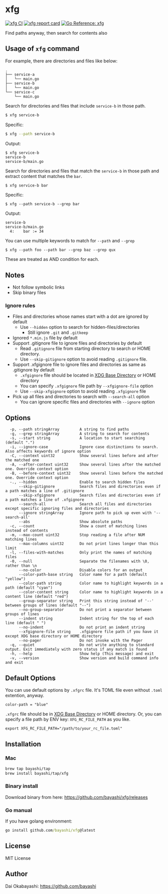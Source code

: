 # xfg

<a href="https://github.com/bayashi/xfg/actions" title="xfg CI"><img src="https://github.com/bayashi/xfg/workflows/main/badge.svg" alt="xfg CI"></a>
<a href="https://goreportcard.com/report/github.com/bayashi/xfg" title="xfg report card" target="_blank"><img src="https://goreportcard.com/badge/github.com/bayashi/xfg" alt="xfg report card"></a>
<a href="https://pkg.go.dev/github.com/bayashi/xfg" title="Go xfg package reference" target="_blank"><img src="https://pkg.go.dev/badge/github.com/bayashi/xfg.svg" alt="Go Reference: xfg"></a>

Find paths anyway, then search for contents also

## Usage of `xfg` command

For example, there are directories and files like below:

```
.
├── service-a
│   └── main.go
├── service-b
│   └── main.go
└── service-c
    └── main.go
```

Search for directories and files that include `service-b` in those path.

```sh
$ xfg service-b
```

Specific:

```sh
$ xfg --path service-b
```

Output:

```
$ xfg service-b
service-b
service-b/main.go
```

Search for directories and files that match the `service-b` in those path and extract content that matches the `bar`.

```sh
$ xfg service-b bar
```

Specific:

```
$ xfg --path service-b --grep bar
```

Output:

```
service-b
service-b/main.go
  4:    bar := 34
```

You can use multiple keywords to match for `--path` and `--grep`

```
$ xfg --path foo --path bar --grep baz --grep qux
```

These are treated as AND condition for each.

## Notes

* Not follow symbolic links
* Skip binary files

### Ignore rules

* Files and directories whose names start with a dot are ignored by default
    * Use `--hidden` option to search for hidden-files/directories
        * Still ignore `.git` and `.gitkeep`
* Ignored `*.min.js` file by default
* Support .gitignore file to ignore files and directories by default
    * Read `.gitignore` file from starting directory to search or HOME directory.
    * Use `--skip-gitignore` option to avoid reading `.gitignore` file.
* Support .xfgignore file to ignore files and directories as same as .gitignore by default
    * `.xfgignore` file should be located in [XDG Base Directory](https://specifications.freedesktop.org/basedir-spec/basedir-spec-latest.html) or HOME directory
    * You can specify `.xfgignore` file path by `--xfgignore-file` option
    * Use `--skip-xfgignore` option to avoid reading `.xfgignore` file
* Pick up all files and directories to search with `--search-all` option
    * You can ignore specific files and directories with `--ignore` option

## Options

```
  -p, --path stringArray         A string to find paths
  -g, --grep stringArray         A string to search for contents
  -s, --start string             A location to start searching (default ".")
  -i, --ignore-case              Ignore case distinctions to search. Also affects keywords of ignore option
  -C, --context uint32           Show several lines before and after the matched one
  -A, --after-context uint32     Show several lines after the matched one. Override context option
  -B, --before-context uint32    Show several lines before the matched one. Override context option
  -., --hidden                   Enable to search hidden files
      --skip-gitignore           Search files and directories even if a path matches a line of .gitignore
      --skip-xfgignore           Search files and directories even if a path matches a line of .xfgignore
      --search-all               Search all files and directories except specific ignoring files and directories
      --ignore stringArray       Ignore path to pick up even with '--search-all'
      --abs                      Show absolute paths
  -c, --count                    Show a count of matching lines instead of contents
  -m, --max-count uint32         Stop reading a file after NUM matching lines
      --max-columns uint32       Do not print lines longer than this limit
  -l, --files-with-matches       Only print the names of matching files
  -0, --null                     Separate the filenames with \0, rather than \n
      --no-color                 Disable colors for an output
      --color-path-base string   Color name for a path (default "yellow")
      --color-path string        Color name to highlight keywords in a path (default "cyan")
      --color-content string     Color name to highlight keywords in a content line (default "red")
      --group-separator string   Print this string instead of '--' between groups of lines (default "--")
      --no-group-separator       Do not print a separator between groups of lines
      --indent string            Indent string for the top of each line (default " ")
      --no-indent                Do not print an indent string
      --xfgignore-file string    .xfgignore file path if you have it except XDG base directory or HOME directory
      --no-pager                 Do not invoke with the Pager
  -q, --quiet                    Do not write anything to standard output. Exit immediately with zero status if any match is found
  -h, --help                     Show help (This message) and exit
  -v, --version                  Show version and build command info and exit
```

## Default Options

You can use default options by `.xfgrc` file. It's TOML file even without `.toml` extention, anyway.

```
color-path = "blue"
```

`.xfgrc` file should be in [XDG Base Directory](https://specifications.freedesktop.org/basedir-spec/basedir-spec-latest.html) or HOME directory. Or, you can specify a file path by ENV key: `XFG_RC_FILE_PATH` as you like.

```
export XFG_RC_FILE_PATH="/path/to/your_rc_file.toml"
```

## Installation

### Mac

```sh
brew tap bayashi/tap
brew install bayashi/tap/xfg
```

### Binary install

Download binary from here: https://github.com/bayashi/xfg/releases

### Go manual

If you have golang environment:

```cmd
go install github.com/bayashi/xfg@latest
```

## License

MIT License

## Author

Dai Okabayashi: https://github.com/bayashi
